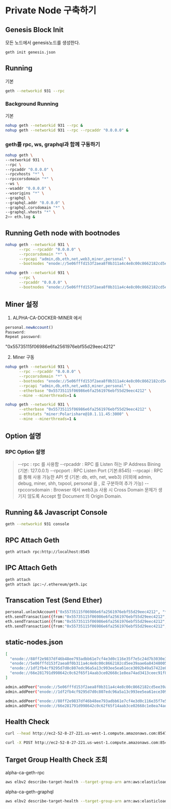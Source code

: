 # Private Node 구축하기

## Genesis Block Init
모든 노드에서 genesis노드를 생성한다.
```bash
geth init genesis.json
```

## Running
  기본
  ```bash
  geth --networkid 931 --rpc
  ```

  ### Background Running
  기본
  ```bash
  nohup geth --networkid 931 --rpc &
  nohup geth --networkid 931 --rpc --rpcaddr "0.0.0.0" &
  ```

  ### geth를 rpc, ws, graphql과 함께 구동하기
  ```bash
  nohup geth \
  --networkid 931 \
  --rpc \
  --rpcaddr "0.0.0.0" \
  --rpcvhosts "*" \
  --rpccorsdomain "*" \
  --ws \
  --wsaddr "0.0.0.0" \
  --wsorigins "*" \
  --graphql \
  --graphql.addr "0.0.0.0" \
  --graphql.corsdomain "*" \
  --graphql.vhosts "*" \
  2>> eth.log &
  ```

## Running Geth node with bootnodes

```bash
nohup geth --networkid 931 \
      --rpc --rpcaddr "0.0.0.0" \
      --rpccorsdomain "*" \
      --rpcapi "admin,db,eth,net,web3,miner,personal" \
      --bootnodes "enode://5e06fffd153f2aea8f0b311a4c4e8c00c8662182cd5ee39aae6a84348005c650f7d83a7f377d33acb21fdf7ff8725fa5670f64c355ea6f437cf83b6a36f375a1@172.31.37.170:30303" &

nohup geth --networkid 931 \
      --rpc \
      --rpcaddr "0.0.0.0" \
      --bootnodes "enode://5e06fffd153f2aea8f0b311a4c4e8c00c8662182cd5ee39aae6a84348005c650f7d83a7f377d33acb21fdf7ff8725fa5670f64c355ea6f437cf83b6a36f375a1@172.31.37.170:30303"
```

## Miner 설정
1) ALPHA-CA-DOCKER-MINER 에서 

```javascript
personal.newAccount()
Password:
Repeat password: 
```
"0x55735115f06986e6fa2561976ebf55d29eec4212"

2) Miner 구동

```bash
nohup geth --networkid 931 \
      --rpc --rpcaddr "0.0.0.0" \
      --rpccorsdomain "*" \
      --bootnodes "enode://5e06fffd153f2aea8f0b311a4c4e8c00c8662182cd5ee39aae6a84348005c650f7d83a7f377d33acb21fdf7ff8725fa5670f64c355ea6f437cf83b6a36f375a1@172.31.37.170:30303" \
      --rpcapi "admin,db,eth,net,web3,miner,personal" \
      --etherbase "0x55735115f06986e6fa2561976ebf55d29eec4212" \
      --mine --minerthreads=1 &
```
```bash
nohup geth --networkid 931 \
      --etherbase "0x55735115f06986e6fa2561976ebf55d29eec4212" \
      --ethstats "miner:Polarishare@10.1.11.45:3000" \
      --mine --minerthreads=1 &
```
## Option 설명

### RPC Option 설명
>   --rpc : rpc 를 사용함
>   --rpcaddr : RPC 를 Listen 하는 IP Address Bining (기본: 127.0.0.1)
>   --rpcport : RPC Listen Port (기본:8545)
>   --rpcapi : RPC 를 통해 사용 가능한 API 셋 (기본: db, eth, net, web3) (이외에 admin, debug, miner, shh, txpool, personal 을 , 로 구분하여 추가 가능)
>   --rpccorsdomain : Browser 에서 web3.js 사용 시 Cross Domain 문제가 생기지 않도록 Accept 할 Document 의 Origin Domain.

## Running && Javascript Console

```bash
geth --networkid 931 console
```


## RPC Attach Geth 

```bash
geth attach rpc:http://localhost:8545
```

## IPC Attach Geth

```bash
geth attach
geth attach ipc:~/.ethereum/geth.ipc
```


## Transcation Test (Send Ether)

```bash
personal.unlockAccount("0x55735115f06986e6fa2561976ebf55d29eec4212", "******")
eth.sendTransaction({from:"0x55735115f06986e6fa2561976ebf55d29eec4212", to:"0x0d720e25e424ca6e4a7dcccddae136db2bc44639", value: web3.toWei(100, "ether")})
eth.sendTransaction({from:"0x55735115f06986e6fa2561976ebf55d29eec4212", to:"0x4Ee128892469e7962e6E617727cb99C59525D7D2", value: web3.toWei(100, "ether")}) //for jay
eth.sendTransaction({from:"0x55735115f06986e6fa2561976ebf55d29eec4212", to:"0x4add6551af429c71eB64e0494BC5E88334E94948", value: web3.toWei(1000, "ether")}) //for chris

```



## static-nodes.json
```json
[
  "enode://88ff2e9837df46b48ee793adbb61e7cf4e3d0c116e35f7e5c24d7b3030e3b28a6c7f5a624934ac118ae378c9fe66ecf50c7a8d7866075fb866ac6a48c55d2cb2@10.1.11.12:30303",
  "enode://5e06fffd153f2aea8f0b311a4c4e8c00c8662182cd5ee39aae6a84348005c650f7d83a7f377d33acb21fdf7ff8725fa5670f64c355ea6f437cf83b6a36f375a1@10.1.12.109:30303",
  "enode://1df2fb4cf9295d7d0c807edc96a5a13c993ee5ea61ece3092b49a57422e081ebfe2821a01dc2963f4c378ab367e1043696ba8018488f274e6c45dfc2d2140e76@10.1.11.96:30303",
  "enode://66e281791d998642c0c62f65f14aab3ce02668c1e8ea74ad3413ceec91f831da4c840185d3c72949cd5a0a70170e613a6633a10c63dc6290ee368d547fa3a13f@10.1.12.128:30303"
]
```

```bash
admin.addPeer("enode://5e06fffd153f2aea8f0b311a4c4e8c00c8662182cd5ee39aae6a84348005c650f7d83a7f377d33acb21fdf7ff8725fa5670f64c355ea6f437cf83b6a36f375a1@10.1.12.109:30303")
admin.addPeer("enode://1df2fb4cf9295d7d0c807edc96a5a13c993ee5ea61ece3092b49a57422e081ebfe2821a01dc2963f4c378ab367e1043696ba8018488f274e6c45dfc2d2140e76@10.1.11.96:30303")
```

```bash
admin.addPeer("enode://88ff2e9837df46b48ee793adbb61e7cf4e3d0c116e35f7e5c24d7b3030e3b28a6c7f5a624934ac118ae378c9fe66ecf50c7a8d7866075fb866ac6a48c55d2cb2@10.1.12.228:30303")
admin.addPeer("enode://66e281791d998642c0c62f65f14aab3ce02668c1e8ea74ad3413ceec91f831da4c840185d3c72949cd5a0a70170e613a6633a10c63dc6290ee368d547fa3a13f@10.1.11.242:30303")
```

## Health Check
```bash
curl --head http://ec2-52-8-27-221.us-west-1.compute.amazonaws.com:8547

curl -X POST http://ec2-52-8-27-221.us-west-1.compute.amazonaws.com:8545 --data-binary "{"jsonrpc":"2.0","id":999,"method":"eth_blockNumber"}"
```

## Target Group Health Check 조회

alpha-ca-geth-rpc
```bash
aws elbv2 describe-target-health --target-group-arn arn:aws:elasticloadbalancing:us-west-1:197966029048:targetgroup/alpha-ca-geth-rpc/62db44e4312b3893
```

alpha-ca-geth-graphql
```bash
aws elbv2 describe-target-health --target-group-arn arn:aws:elasticloadbalancing:us-west-1:197966029048:targetgroup/alpha-ca-geth-graphql/1e54de1be02d7cd7
```